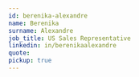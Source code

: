 ```yaml
---
id: berenika-alexandre
name: Berenika
surname: Alexandre
job_title: US Sales Representative
linkedin: in/berenikaalexandre
quote: 
pickup: true
---
```

